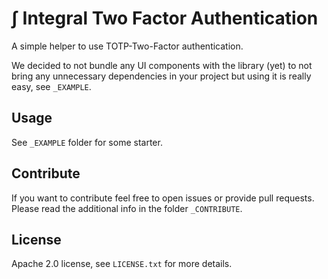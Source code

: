 # ∫ Integral Two Factor Authentication

A simple helper to use TOTP-Two-Factor authentication.  

We decided to not bundle any UI components with the library (yet) to not bring any unnecessary dependencies in your project but using it is really easy, see `_EXAMPLE`.


## Usage

See `_EXAMPLE` folder for some starter.
## Contribute

If you want to contribute feel free to open issues or provide pull requests. Please read the additional info in the folder `_CONTRIBUTE`.


## License

Apache 2.0 license, see `LICENSE.txt` for more details.
